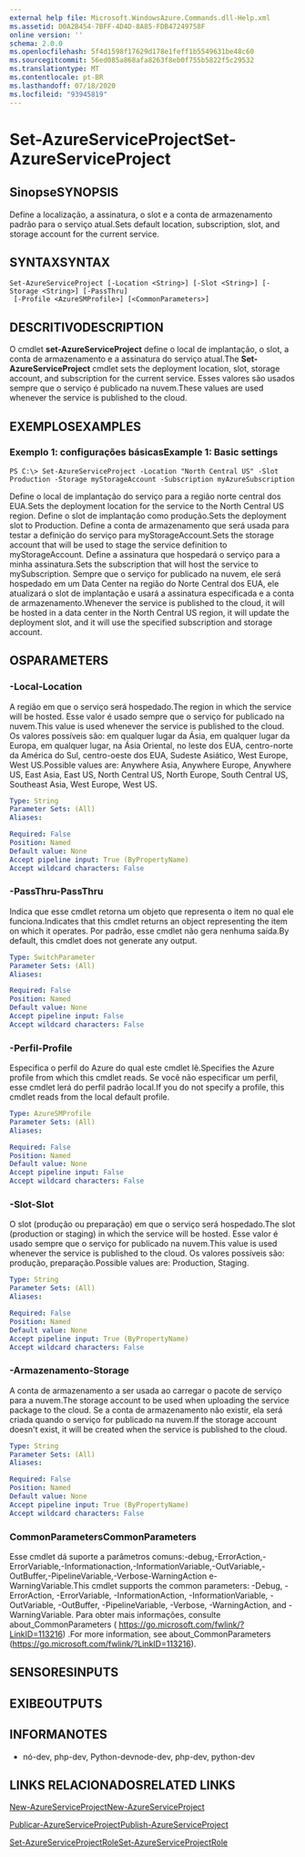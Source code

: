 ```yaml
---
external help file: Microsoft.WindowsAzure.Commands.dll-Help.xml
ms.assetid: D0A2B454-7BFF-4D4D-8A85-FDB47249758F
online version: ''
schema: 2.0.0
ms.openlocfilehash: 5f4d1598f17629d178e1feff1b5549631be48c60
ms.sourcegitcommit: 56ed085a868afa8263f8eb0f755b5822f5c29532
ms.translationtype: MT
ms.contentlocale: pt-BR
ms.lasthandoff: 07/18/2020
ms.locfileid: "93945819"
---
```

# <span data-ttu-id="3a221-101">Set-AzureServiceProject</span><span class="sxs-lookup"><span data-stu-id="3a221-101">Set-AzureServiceProject</span></span>

## <span data-ttu-id="3a221-102">Sinopse</span><span class="sxs-lookup"><span data-stu-id="3a221-102">SYNOPSIS</span></span>
<span data-ttu-id="3a221-103">Define a localização, a assinatura, o slot e a conta de armazenamento padrão para o serviço atual.</span><span class="sxs-lookup"><span data-stu-id="3a221-103">Sets default location, subscription, slot, and storage account for the current service.</span></span>

## <span data-ttu-id="3a221-104">SYNTAX</span><span class="sxs-lookup"><span data-stu-id="3a221-104">SYNTAX</span></span>

```
Set-AzureServiceProject [-Location <String>] [-Slot <String>] [-Storage <String>] [-PassThru]
 [-Profile <AzureSMProfile>] [<CommonParameters>]
```

## <span data-ttu-id="3a221-105">DESCRITIVO</span><span class="sxs-lookup"><span data-stu-id="3a221-105">DESCRIPTION</span></span>
<span data-ttu-id="3a221-106">O cmdlet **set-AzureServiceProject** define o local de implantação, o slot, a conta de armazenamento e a assinatura do serviço atual.</span><span class="sxs-lookup"><span data-stu-id="3a221-106">The **Set-AzureServiceProject** cmdlet sets the deployment location, slot, storage account, and subscription for the current service.</span></span>
<span data-ttu-id="3a221-107">Esses valores são usados sempre que o serviço é publicado na nuvem.</span><span class="sxs-lookup"><span data-stu-id="3a221-107">These values are used whenever the service is published to the cloud.</span></span>

## <span data-ttu-id="3a221-108">EXEMPLOS</span><span class="sxs-lookup"><span data-stu-id="3a221-108">EXAMPLES</span></span>

### <span data-ttu-id="3a221-109">Exemplo 1: configurações básicas</span><span class="sxs-lookup"><span data-stu-id="3a221-109">Example 1: Basic settings</span></span>
```
PS C:\> Set-AzureServiceProject -Location "North Central US" -Slot Production -Storage myStorageAccount -Subscription myAzureSubscription
```

<span data-ttu-id="3a221-110">Define o local de implantação do serviço para a região norte central dos EUA.</span><span class="sxs-lookup"><span data-stu-id="3a221-110">Sets the deployment location for the service to the North Central US region.</span></span>
<span data-ttu-id="3a221-111">Define o slot de implantação como produção.</span><span class="sxs-lookup"><span data-stu-id="3a221-111">Sets the deployment slot to Production.</span></span> <span data-ttu-id="3a221-112">Define a conta de armazenamento que será usada para testar a definição do serviço para myStorageAccount.</span><span class="sxs-lookup"><span data-stu-id="3a221-112">Sets the storage account that will be used to stage the service definition to myStorageAccount.</span></span>
<span data-ttu-id="3a221-113">Define a assinatura que hospedará o serviço para a minha assinatura.</span><span class="sxs-lookup"><span data-stu-id="3a221-113">Sets the subscription that will host the service to mySubscription.</span></span>
<span data-ttu-id="3a221-114">Sempre que o serviço for publicado na nuvem, ele será hospedado em um Data Center na região do Norte Central dos EUA, ele atualizará o slot de implantação e usará a assinatura especificada e a conta de armazenamento.</span><span class="sxs-lookup"><span data-stu-id="3a221-114">Whenever the service is published to the cloud, it will be hosted in a data center in the North Central US region, it will update the deployment slot, and it will use the specified subscription and storage account.</span></span>

## <span data-ttu-id="3a221-115">OS</span><span class="sxs-lookup"><span data-stu-id="3a221-115">PARAMETERS</span></span>

### <span data-ttu-id="3a221-116">-Local</span><span class="sxs-lookup"><span data-stu-id="3a221-116">-Location</span></span>
<span data-ttu-id="3a221-117">A região em que o serviço será hospedado.</span><span class="sxs-lookup"><span data-stu-id="3a221-117">The region in which the service will be hosted.</span></span>
<span data-ttu-id="3a221-118">Esse valor é usado sempre que o serviço for publicado na nuvem.</span><span class="sxs-lookup"><span data-stu-id="3a221-118">This value is used whenever the service is published to the cloud.</span></span>
<span data-ttu-id="3a221-119">Os valores possíveis são: em qualquer lugar da Ásia, em qualquer lugar da Europa, em qualquer lugar, na Ásia Oriental, no leste dos EUA, centro-norte da América do Sul, centro-oeste dos EUA, Sudeste Asiático, West Europe, West US.</span><span class="sxs-lookup"><span data-stu-id="3a221-119">Possible values are: Anywhere Asia, Anywhere Europe, Anywhere US, East Asia, East US, North Central US, North Europe, South Central US, Southeast Asia, West Europe, West US.</span></span>

```yaml
Type: String
Parameter Sets: (All)
Aliases: 

Required: False
Position: Named
Default value: None
Accept pipeline input: True (ByPropertyName)
Accept wildcard characters: False
```

### <span data-ttu-id="3a221-120">-PassThru</span><span class="sxs-lookup"><span data-stu-id="3a221-120">-PassThru</span></span>
<span data-ttu-id="3a221-121">Indica que esse cmdlet retorna um objeto que representa o item no qual ele funciona.</span><span class="sxs-lookup"><span data-stu-id="3a221-121">Indicates that this cmdlet returns an object representing the item on which it operates.</span></span>
<span data-ttu-id="3a221-122">Por padrão, esse cmdlet não gera nenhuma saída.</span><span class="sxs-lookup"><span data-stu-id="3a221-122">By default, this cmdlet does not generate any output.</span></span>

```yaml
Type: SwitchParameter
Parameter Sets: (All)
Aliases: 

Required: False
Position: Named
Default value: None
Accept pipeline input: False
Accept wildcard characters: False
```

### <span data-ttu-id="3a221-123">-Perfil</span><span class="sxs-lookup"><span data-stu-id="3a221-123">-Profile</span></span>
<span data-ttu-id="3a221-124">Especifica o perfil do Azure do qual este cmdlet lê.</span><span class="sxs-lookup"><span data-stu-id="3a221-124">Specifies the Azure profile from which this cmdlet reads.</span></span>
<span data-ttu-id="3a221-125">Se você não especificar um perfil, esse cmdlet lerá do perfil padrão local.</span><span class="sxs-lookup"><span data-stu-id="3a221-125">If you do not specify a profile, this cmdlet reads from the local default profile.</span></span>

```yaml
Type: AzureSMProfile
Parameter Sets: (All)
Aliases: 

Required: False
Position: Named
Default value: None
Accept pipeline input: False
Accept wildcard characters: False
```

### <span data-ttu-id="3a221-126">-Slot</span><span class="sxs-lookup"><span data-stu-id="3a221-126">-Slot</span></span>
<span data-ttu-id="3a221-127">O slot (produção ou preparação) em que o serviço será hospedado.</span><span class="sxs-lookup"><span data-stu-id="3a221-127">The slot (production or staging) in which the service will be hosted.</span></span>
<span data-ttu-id="3a221-128">Esse valor é usado sempre que o serviço for publicado na nuvem.</span><span class="sxs-lookup"><span data-stu-id="3a221-128">This value is used whenever the service is published to the cloud.</span></span>
<span data-ttu-id="3a221-129">Os valores possíveis são: produção, preparação.</span><span class="sxs-lookup"><span data-stu-id="3a221-129">Possible values are: Production, Staging.</span></span>

```yaml
Type: String
Parameter Sets: (All)
Aliases: 

Required: False
Position: Named
Default value: None
Accept pipeline input: True (ByPropertyName)
Accept wildcard characters: False
```

### <span data-ttu-id="3a221-130">-Armazenamento</span><span class="sxs-lookup"><span data-stu-id="3a221-130">-Storage</span></span>
<span data-ttu-id="3a221-131">A conta de armazenamento a ser usada ao carregar o pacote de serviço para a nuvem.</span><span class="sxs-lookup"><span data-stu-id="3a221-131">The storage account to be used when uploading the service package to the cloud.</span></span>
<span data-ttu-id="3a221-132">Se a conta de armazenamento não existir, ela será criada quando o serviço for publicado na nuvem.</span><span class="sxs-lookup"><span data-stu-id="3a221-132">If the storage account doesn't exist, it will be created when the service is published to the cloud.</span></span>

```yaml
Type: String
Parameter Sets: (All)
Aliases: 

Required: False
Position: Named
Default value: None
Accept pipeline input: True (ByPropertyName)
Accept wildcard characters: False
```

### <span data-ttu-id="3a221-133">CommonParameters</span><span class="sxs-lookup"><span data-stu-id="3a221-133">CommonParameters</span></span>
<span data-ttu-id="3a221-134">Esse cmdlet dá suporte a parâmetros comuns:-debug,-ErrorAction,-ErrorVariable,-Informationaction,-InformationVariable,-OutVariable,-OutBuffer,-PipelineVariable,-Verbose-WarningAction e-WarningVariable.</span><span class="sxs-lookup"><span data-stu-id="3a221-134">This cmdlet supports the common parameters: -Debug, -ErrorAction, -ErrorVariable, -InformationAction, -InformationVariable, -OutVariable, -OutBuffer, -PipelineVariable, -Verbose, -WarningAction, and -WarningVariable.</span></span> <span data-ttu-id="3a221-135">Para obter mais informações, consulte about_CommonParameters ( https://go.microsoft.com/fwlink/?LinkID=113216) .</span><span class="sxs-lookup"><span data-stu-id="3a221-135">For more information, see about_CommonParameters (https://go.microsoft.com/fwlink/?LinkID=113216).</span></span>

## <span data-ttu-id="3a221-136">SENSORES</span><span class="sxs-lookup"><span data-stu-id="3a221-136">INPUTS</span></span>

## <span data-ttu-id="3a221-137">EXIBE</span><span class="sxs-lookup"><span data-stu-id="3a221-137">OUTPUTS</span></span>

## <span data-ttu-id="3a221-138">INFORMA</span><span class="sxs-lookup"><span data-stu-id="3a221-138">NOTES</span></span>
* <span data-ttu-id="3a221-139">nó-dev, php-dev, Python-dev</span><span class="sxs-lookup"><span data-stu-id="3a221-139">node-dev, php-dev, python-dev</span></span>

## <span data-ttu-id="3a221-140">LINKS RELACIONADOS</span><span class="sxs-lookup"><span data-stu-id="3a221-140">RELATED LINKS</span></span>

[<span data-ttu-id="3a221-141">New-AzureServiceProject</span><span class="sxs-lookup"><span data-stu-id="3a221-141">New-AzureServiceProject</span></span>](./New-AzureServiceProject.md)

[<span data-ttu-id="3a221-142">Publicar-AzureServiceProject</span><span class="sxs-lookup"><span data-stu-id="3a221-142">Publish-AzureServiceProject</span></span>](./Publish-AzureServiceProject.md)

[<span data-ttu-id="3a221-143">Set-AzureServiceProjectRole</span><span class="sxs-lookup"><span data-stu-id="3a221-143">Set-AzureServiceProjectRole</span></span>](./Set-AzureServiceProjectRole.md)


